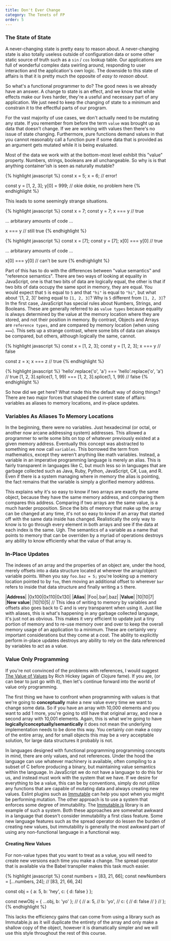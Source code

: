 ```yaml
---
title: Don't Ever Change
category: The Tenets of FP
order: 5
---
```


### The State of State

A never-changing state is pretty easy to reason about. A never-changing state is also totally useless outside of configuration data or some other static source of truth such as a `sin` / `cos` lookup table. Our applications are full of wonderful complex data swirling around, responding to user interaction and the application's own logic. The downside to this state of affairs is that it is pretty much the opposite of _easy to reason about_.

So what's a functional programmer to do? The good news is we already have an answer. A change to state is an effect, and we know that while effects make our lives harder, they're a useful and necessary part of any application. We just need to keep the changing of state to a minimum and constrain it to the effectful parts of our program.

For the vast majority of use cases, we don't actually need to be mutating any state. If you remember from before the term `value` was brought up as data that doesn't change. If we are working with values then there's no issue of state changing. Furthermore, pure functions demand values in that you cannot reasonably call a function pure if some data that is provided as an argument gets mutated while it is being evaluated.

Most of the data we work with at the bottom-most level exhibit this "value" property. Numbers, strings, booleans are all unchangeable. So why is is that anything container'ish is seen as naturally mutable?

{% highlight javascript %}
  const x = 5;
  x = 6; // error!

  const y = [1, 2, 3];
  y[0] = 999; // okie dokie, no problem here
{% endhighlight %}

This leads to some seemingly strange situations.

{% highlight javascript %}
  const x = 7;
  const y = 7;
  x === y // true

  ... arbitarary amounts of code ...

  x === y // still true
{% endhighlight %}

{% highlight javascript %}
  const x = [7];
  const y = [7];
  x[0] === y[0] // true

  ... arbitarary amounts of code ...

  x[0] === y[0] // can't be sure
{% endhighlight %}

Part of this has to do with the differences between "value semantics" and "reference semantics". There are two ways of looking at equality in JavaScript, one is that two bits of data are logically equal, the other is that if two bits of data occupy the same spot in memory, they are equal. You would expect that `5` is equal to `5` and that `"hi"` is equal to `"hi"`, but what about '[1, 2, 3]' being equal to `[1, 2, 3]`? Why is `5` different from `[1, 2, 3]`? In the first case, JavaScript has special rules about Numbers, Strings, and Booleans. These are generally referred to as `value types` because equality is always determined by the value at the memory location where they are stored, and not their position in memory. By contrast, Objects and Arrays are `reference types`, and are compared by memory location (when using `===`). This sets up a strange contrast, where some bits of data can always be compared, but others, although logically the same, cannot.

{% highlight javascript %}
  const x = [1, 2, 3];
  const y = [1, 2, 3];
  x === y // false

  const z = x;
  x === z // true
{% endhighlight %}

{% highlight javascript %}
  'hello'.replace('o', 'a') === 'hello'.replace('o', 'a') // true
  [1, 2, 3].splice(1, 1, 99) === [1, 2, 3].splice(1, 1, 99) // false
{% endhighlight %}

So how did we get here? What made this the default way of doing things? There are two major forces that shaped the current state of affairs: variables as aliases to memory locations, and in-place updates.

### Variables As Aliases To Memory Locations

In the beginning, there were no variables. Just hexadecimal (or octal, or another now arcane addressing system) addresses. This allowed a programmer to write some bits on top of whatever previously existed at a given memory address. Eventually this concept was abstracted to something we now call `variables`. This borrowed the term from mathematics, except they weren't anything like math variables. Instead, a variable in an imperative programming language is merely an alias. This is fairly transparent in languages like C, but much less so in languages that are garbage collected such as Java, Ruby, Python, JavaScript, C#, Lua, and R. Even if there is a system managing where in memory the alias is pointing, the fact remains that the variable is simply a glorified memory address.

This explains why it's so easy to know if two arrays are exactly the same object, because they have the same memory address, and comparing them compares this address. Comparing if two arrays are the same value, is a much harder proposition. Since the bits of memory that make up the array can be changed at any time, it's not so easy to know if an array that started off with the same data inside has changed. Realistically the only way to know is to go through every element in both arrays and see if the data at each index is the same. Ugh. The semantics of a variable as a name that points to memory that can be overriden by a myriad of operations destroys any ability to know efficiently what the value of that array is.

### In-Place Updates

The indexes of an array and the properties of an object are, under the hood, merely offsets into a data structure located at wherever the array/object variable points. When you say `foo.baz = 5;` you're looking up a memory location pointed to by `foo`, then moving an additional offset to wherever `bar` refers to inside that data structure and finally writing a `5` there.

|**Address**|
|0x100|0x110|0x130|
|**Alias**|
|Foo|.bar|.baz|
|**Value**|
|10|10|7|
|**New value**|
|10|10|5|
//
This idea of writing to memory by variables and offsets also goes back to C and is very transparent when using it. Just like with aliases, this is what's happening in any garbage collected language, it's just not as obvious. This makes it very efficient to update just a tiny portion of memory and to re-use memory over and over to keep the overall memory usage of an application to a minimum. These are certainly very important considerations but they come at a cost. The ability to explicitly perform in-place updates destroys any ability to rely on the data referenced by variables to act as a value.

### Value Only Programming

If you're not convinced of the problems with references, I would suggest [The Value of Values](https://www.infoq.com/presentations/Value-Values) by Rich Hickey (again of Clojure fame). If you are, (or can bear to just go with it), then let's continue forward into the world of value only programming.

The first thing we have to confront when programming with values is that we're going to **conceptually** make a new value every time we want to change some data. So if you have an array with 10,000 elements and you want to add 1 more, you're going to still have that original array, and now a second array with 10,001 elements. Again, this is what we're going to have **logically/conceptually/semantically** it does not mean the underlying implementation needs to be done this way. You certainly _can_ make a copy of the entire array, and for small objects this may be a very acceptable solution, for large data structures it probably is not.

In languages designed with functional programming programming concepts in mind, there are only values, and not references. Under the hood the language can use whatever machinery is available, often compiling to a subset of C before producing a binary, but maintaining value semantics within the language. In JavaScript we do not have a language to do this for us, and instead must work with the system that we have. If we desire for everything to be a value, this can be by conventions, simply do not utilize any functions that are capable of mutating data and always creating new values. Eslint plugins such as [Immutable](https://github.com/jhusain/eslint-plugin-immutable) can help you spot when you might be performing mutation. The other approach is to use a system that enforces some degree of immutability. The [Immutable.js](https://facebook.github.io/immutable-js/) library is an example of such a system. Both these approaches are somewhat awkward in a language that doesn't consider immutability a first class feature. Some new language features such as the spread operator do lessen the burden of creating new values, but immutability is generally the most awkward part of using any non-functional language in a functional way.

#### Creating New Values

For non-value types that you want to treat as a value, you will need to create new versions each time you make a change. The spread operator that is available via the Babel transpiler makes this task much easier.

{% highlight javascript %}
  const numbers = [83, 21, 66];
  const newNumbers = [...numbers, 24]; // [83, 21, 66, 24]

  const obj = {
    a: 5,
    b: 'hey',
    c: {
      d: false
    }
  };

  const newObj = { ...obj, b: 'yo' };
  // {
  //   a: 5,
  //   b: 'yo',
  //   c: {
  //     d: false
  //   }
  // };
{% endhighlight %}

This lacks the efficiency gains that can come from using a library such as Immutable.js as it will duplicate the entirety of the array and only make a shallow copy of the object, however it is dramatically simpler and we will use this style throughout the rest of this course.
